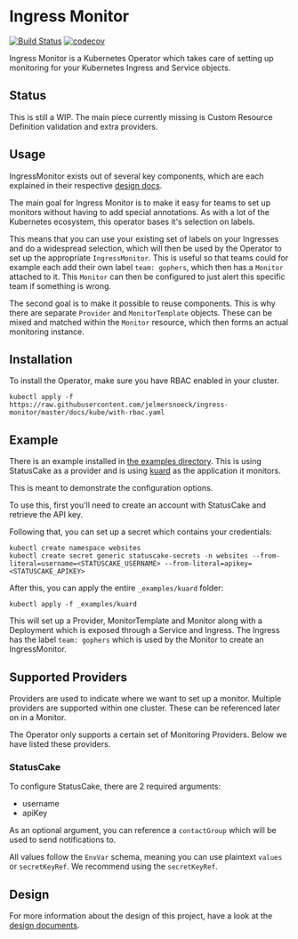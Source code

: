 # Ingress Monitor

[![Build Status](https://travis-ci.org/jelmersnoeck/ingress-monitor.svg?branch=master)](https://travis-ci.org/jelmersnoeck/ingress-monitor)
[![codecov](https://codecov.io/gh/jelmersnoeck/ingress-monitor/branch/master/graph/badge.svg)](https://codecov.io/gh/jelmersnoeck/ingress-monitor)

Ingress Monitor is a Kubernetes Operator which takes care of setting up
monitoring for your Kubernetes Ingress and Service objects.

## Status

This is still a WIP. The main piece currently missing is Custom Resource
Definition validation and extra providers.

## Usage

IngressMonitor exists out of several key components, which are each explained
in their respective [design docs](./docs/design).

The main goal for Ingress Monitor is to make it easy for teams to set up
monitors without having to add special annotations. As with a lot of the
Kubernetes ecosystem, this operator bases it's selection on labels.

This means that you can use your existing set of labels on your Ingresses and
do a widespread selection, which will then be used by the Operator to set up
the appropriate `IngressMonitor`. This is useful so that teams could for example
each add their own label `team: gophers`, which then has a `Monitor` attached to
it. This `Monitor` can then be configured to just alert this specific team if
something is wrong.

The second goal is to make it possible to reuse components. This is why there
are separate `Provider` and `MonitorTemplate` objects. These can be mixed and
matched within the `Monitor` resource, which then forms an actual monitoring
instance.

## Installation

To install the Operator, make sure you have RBAC enabled in your cluster.

```
kubectl apply -f https://raw.githubusercontent.com/jelmersnoeck/ingress-monitor/master/docs/kube/with-rbac.yaml
```

## Example

There is an example installed in [the examples directory](./_examples/kuard). This is using
StatusCake as a provider and is using [kuard](https://github.com/kubernetes-up-and-running/kuard) as the application it monitors.

This is meant to demonstrate the configuration options.

To use this, first you'll need to create an account with StatusCake and retrieve
the API key.

Following that, you can set up a secret which contains your credentials:

```
kubectl create namespace websites
kubectl create secret generic statuscake-secrets -n websites --from-literal=username=<STATUSCAKE_USERNAME> --from-literal=apikey=<STATUSCAKE_APIKEY>
```

After this, you can apply the entire `_examples/kuard` folder:

```
kubectl apply -f _examples/kuard
```

This will set up a Provider, MonitorTemplate and Monitor along with a Deployment
which is exposed through a Service and Ingress. The Ingress has the label
`team: gophers` which is used by the Monitor to create an IngressMonitor.

## Supported Providers

Providers are used to indicate where we want to set up a monitor. Multiple
providers are supported within one cluster. These can be referenced later on in
a Monitor.

The Operator only supports a certain set of Monitoring Providers. Below we have
listed these providers.

### StatusCake

To configure StatusCake, there are 2 required arguments:

- username
- apiKey

As an optional argument, you can reference a `contactGroup` which will be used
to send notifications to.

All values follow the `EnvVar` schema, meaning you can use plaintext `values` or
`secretKeyRef`. We recommend using the `secretKeyRef`.

## Design

For more information about the design of this project, have a look at the
[design documents](./docs/design/README.md).
